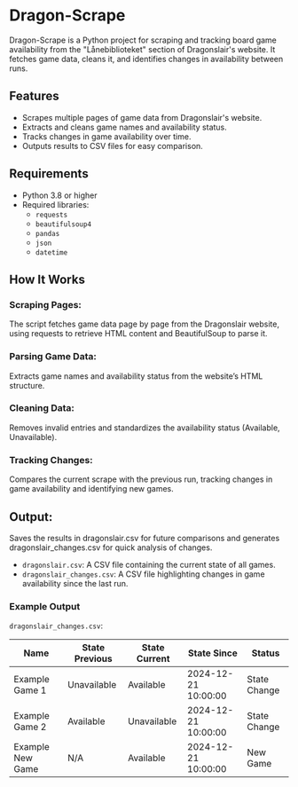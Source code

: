 # Dragon-Scrape

Dragon-Scrape is a Python project for scraping and tracking board game availability from the "Lånebiblioteket" section of Dragonslair's website. It fetches game data, cleans it, and identifies changes in availability between runs.

## Features

- Scrapes multiple pages of game data from Dragonslair's website.
- Extracts and cleans game names and availability status.
- Tracks changes in game availability over time.
- Outputs results to CSV files for easy comparison.

## Requirements

- Python 3.8 or higher
- Required libraries:
  - `requests`
  - `beautifulsoup4`
  - `pandas`
  - `json`
  - `datetime`


## How It Works
### Scraping Pages:

The script fetches game data page by page from the Dragonslair website, using requests to retrieve HTML content and BeautifulSoup to parse it.

### Parsing Game Data:

Extracts game names and availability status from the website’s HTML structure.

### Cleaning Data:

Removes invalid entries and standardizes the availability status (Available, Unavailable).

### Tracking Changes:

Compares the current scrape with the previous run, tracking changes in game availability and identifying new games.

## Output:

Saves the results in dragonslair.csv for future comparisons and generates dragonslair_changes.csv for quick analysis of changes.

  - `dragonslair.csv`: A CSV file containing the current state of all games.
  - `dragonslair_changes.csv`: A CSV file highlighting changes in game availability since the last run.

### Example Output
`dragonslair_changes.csv`:

| Name              | State Previous | State Current | State Since         | Status       |
|-------------------|----------------|---------------|---------------------|--------------|
| Example Game 1    | Unavailable    | Available     | 2024-12-21 10:00:00 | State Change |
| Example Game 2    | Available      | Unavailable   | 2024-12-21 10:00:00 | State Change |
| Example New Game  | N/A            | Available     | 2024-12-21 10:00:00 | New Game     |


